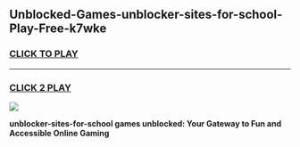 
## Unblocked-Games-unblocker-sites-for-school-Play-Free-k7wke
<h3>
<a href="https://premium76.site?title=unblocker-sites-for-school&ref=20M">CLICK TO PLAY</a></h3>
<hr>

<h3>
<a href="https://premium76.site?title=unblocker-sites-for-school&ref=20M">CLICK 2 PLAY</a>
  
</h3>

<a href="https://premium76.site?title=unblocker-sites-for-school&ref=19M"><img src="https://clearcache.store/games.png"></a>


**unblocker-sites-for-school games unblocked: Your Gateway to Fun and Accessible Online Gaming**

